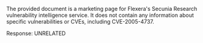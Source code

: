 The provided document is a marketing page for Flexera's Secunia Research vulnerability intelligence service. It does not contain any information about specific vulnerabilities or CVEs, including CVE-2005-4737.

Response: UNRELATED